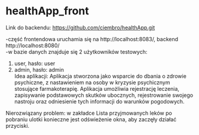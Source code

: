 # healthApp_front
Link do backendu: https://github.com/ciembro/healthApp.git

-część frontendowa uruchamia się na http://localhost:8083/, backend http://localhost:8080/ <br>
-w bazie danych znajduje się 2 użytkowników testowych:
1. user, hasło: user
2. admin, hasło: admin <br>
Idea aplikacji: Aplikacja stworzona jako wsparcie do dbania o zdrowie psychiczne, z nastawieniem na osoby w kryzysie psychicznym stosujące farmakoterapię.
Aplikacja umożliwia rejestrację leczenia, zapisywanie podstawowych skutków ubocznych, rejestrowanie swojego nastroju oraz odniesienie tych informacji do warunków pogodowych.<br>

Nierozwiązany problem: w zakładce Lista przyjmowanych leków po pobraniu ulotki konieczne jest odświeżenie okna, aby zaczęły działać przyciski.
